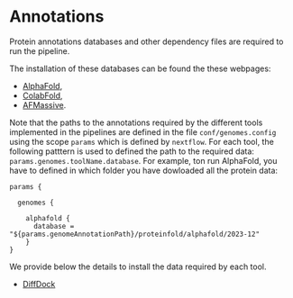 # Annotations

Protein annotations databases  and other dependency files are required to run the pipeline.

The installation of these databases can be found the these webpages:

* [AlphaFold](https://github.com/google-deepmind/alphafold/),
* [ColabFold](https://github.com/sokrypton/ColabFold),
* [AFMassive](https://github.com/GBLille/AFMassive).

Note that the paths to the annotations required by the different tools implemented in the pipelines are defined in the file `conf/genomes.config` using the scope `params` which is defined by `nextflow`. For each tool, the following patttern is used to defined the path to the required data: `params.genomes.toolName.database`. For example, ton run AlphaFold, you have to defined in which folder you have dowloaded all the protein data:



```
params {

  genomes {

    alphafold {
      database = "${params.genomeAnnotationPath}/proteinfold/alphafold/2023-12"
    }
}
```

We provide below the details to install the data required by each tool.

* [DiffDock](annotations/diffdock.md)

